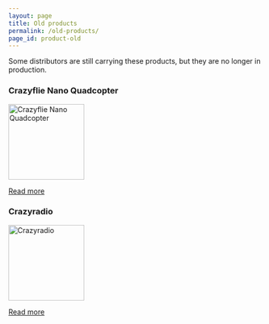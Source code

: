 ```yaml
---
layout: page
title: Old products
permalink: /old-products/
page_id: product-old
---
```


Some distributors are still carrying these products, but they are no longer in production.

### Crazyflie Nano Quadcopter

<a href="/crazyflie/"><img width="150" height="150" src="/images/cf_800-150x150.jpg" alt="Crazyflie Nano Quadcopter"/></a>

[Read more](/crazyflie/)

### Crazyradio

<a href="/crazyradio/"><img width="150" height="150" src="/images/cr_800-150x150.jpg" alt="Crazyradio"/></a>

[Read more](/crazyradio/)


